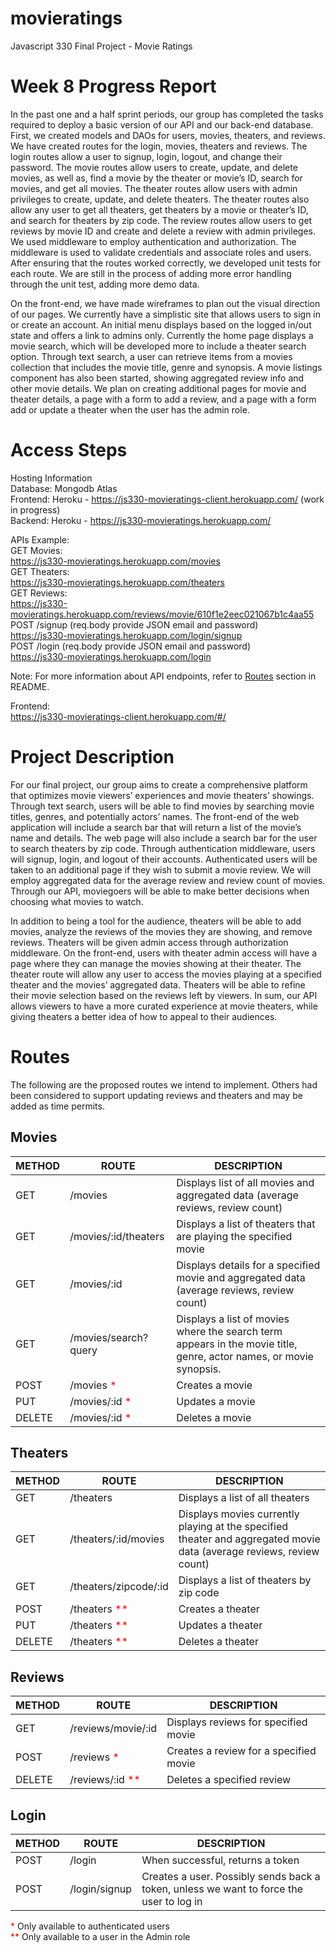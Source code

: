 # movieratings
Javascript 330 Final Project - Movie Ratings

# Week 8 Progress Report
In the past one and a half sprint periods, our group has completed the tasks required to deploy a basic version of our API and our back-end database. First, we created models and DAOs for users, movies, theaters, and reviews. We have created routes for the login, movies, theaters and reviews. The login routes allow a  user to signup, login, logout, and change their password. The movie routes allow users to create, update, and delete movies, as well as, find a movie by the theater or movie’s ID, search for movies, and get all movies. The theater routes allow users with admin privileges to create, update, and delete theaters. The theater routes also allow any user to get all theaters, get theaters by a movie or theater’s ID, and search for theaters by zip code. The review routes allow users to get reviews by movie ID and create and delete a review with admin privileges. We used middleware to employ authentication and authorization. The middleware is used to validate credentials and associate roles and users. After ensuring that the routes worked correctly, we developed unit tests for each route. We are still in the process of adding more error handling through the unit test, adding more demo data.

On the front-end, we have made wireframes to plan out the visual direction of our pages. We currently have a simplistic site that allows users to sign in or create an account.  An initial menu displays based on the logged in/out state and offers a link to admins only.  Currently the home page displays a movie search, which will be developed more to include a theater search option. Through text search, a user can retrieve items from a movies collection that includes the movie title, genre and synopsis.  A movie listings component has also been started, showing aggregated review info and other movie details. We plan on creating additional pages for movie and theater details, a page with a form to add a review, and a page with a form add or update a theater when the user has the admin role.

# Access Steps
Hosting Information</br>
Database: Mongodb Atlas</br>
Frontend: Heroku - https://js330-movieratings-client.herokuapp.com/ (work in progress)</br>
Backend: Heroku - https://js330-movieratings.herokuapp.com/</br>

APIs Example:</br>
GET Movies:</br>
https://js330-movieratings.herokuapp.com/movies</br>
GET Theaters:</br>
https://js330-movieratings.herokuapp.com/theaters</br>
GET Reviews:</br>
https://js330-movieratings.herokuapp.com/reviews/movie/610f1e2eec021067b1c4aa55</br>
POST /signup (req.body provide JSON email and password)</br>
https://js330-movieratings.herokuapp.com/login/signup</br>
POST /login (req.body provide JSON email and password)</br>
https://js330-movieratings.herokuapp.com/login</br>

Note: For more information about API endpoints, refer to <a href="https://github.com/jscript-330-hems/movieratings#routes">Routes</a> section in README.</br>

Frontend:</br>
https://js330-movieratings-client.herokuapp.com/#/</br>

# Project Description
For our final project, our group aims to create a comprehensive platform that optimizes movie viewers’ experiences and movie theaters’ showings. Through text search, users will be able to find movies by searching movie titles, genres, and potentially actors’ names. The front-end of the web application will include a search bar that will return a list of the movie’s name and details. The web page will also include a search bar for the user to search theaters by zip code. Through authentication middleware, users will signup, login, and logout of their accounts. Authenticated users will be taken to an additional page if they wish to submit a movie review. We will employ aggregated data for the average review and review count of movies. Through our API, moviegoers will be able to make better decisions when choosing what movies to watch.

In addition to being a tool for the audience, theaters will be able to add movies, analyze the reviews of the movies they are showing, and remove reviews. Theaters will be given admin access through authorization middleware. On the front-end, users with theater admin access will have a page where they can manage the movies showing at their theater. The theater route will allow any user to access the movies playing at a specified theater and the movies’ aggregated data. Theaters will be able to refine their movie selection based on the reviews left by viewers. In sum, our API allows viewers to have a more curated experience at movie theaters, while giving theaters a better idea of how to appeal to their audiences. 


# Routes
The following are the proposed routes we intend to implement.  Others had been considered to support updating reviews and theaters and may be added as time permits.

## Movies

| METHOD | ROUTE                | DESCRIPTION                                                                                                         |
| ------ | -------------------- | ------------------------------------------------------------------------------------------------------------------- |
| GET    | /movies              | Displays list of all movies and aggregated data (average reviews, review count)                                     |
| GET    | /movies/:id/theaters | Displays a list of theaters that are playing the specified movie                                                    |
| GET    | /movies/:id           | Displays details for a specified movie and aggregated data (average reviews, review count)                          |
| GET    | /movies/search?query       | Displays a list of movies where the search term appears in the movie title, genre, actor names, or movie synopsis.  |
| POST   | /movies <span style="color:red">*</span>            | Creates a movie                                                                                                     |
| PUT    | /movies/:id <span style="color:red">*</span>        | Updates a movie                                                                                                     |
| DELETE | /movies/:id <span style="color:red">*</span>        | Deletes a movie                                                                                                     |


## Theaters

| METHOD | ROUTE                | DESCRIPTION                                                                                                         |
| ------ | -------------------- | ------------------------------------------------------------------------------------------------------------------- |
| GET    | /theaters            | Displays a list of all theaters                                                                                      |
| GET    | /theaters/:id/movies | Displays movies currently playing at the specified theater and aggregated movie data (average reviews, review count) |
| GET    | /theaters/zipcode/:id    | Displays a list of theaters by zip code                                                                              |
| POST   | /theaters <span style="color:red">**</span>          | Creates a theater                                                                                                    |
| PUT   | /theaters <span style="color:red">**</span>          | Updates a theater                                                                                                    |
| DELETE   | /theaters <span style="color:red">**</span>          | Deletes a theater                                                                                                    |


## Reviews

| METHOD | ROUTE                | DESCRIPTION                                                                                                         |
| ------ | -------------------- | ------------------------------------------------------------------------------------------------------------------- |
| GET    | /reviews/movie/:id     | Displays reviews for specified movie                                                                                 |
| POST   | /reviews <span style="color:red">*</span>          | Creates a review for a specified movie                                                                               |
| DELETE | /reviews/:id <span style="color:red">**</span>      | Deletes a specified review                                                                                           |


## Login

| METHOD | ROUTE                | DESCRIPTION                                                                                                         |
| ------ | -------------------- | ------------------------------------------------------------------------------------------------------------------- |
| POST   | /login               | When successful, returns a token                                                                                     |
| POST   | /login/signup        | Creates a user.  Possibly sends back a token, unless we want to force the user to log in                             |

<span style="color:red">*</span>  Only available to authenticated users<br />
<span style="color:red">**</span> Only available to a user in the Admin role
